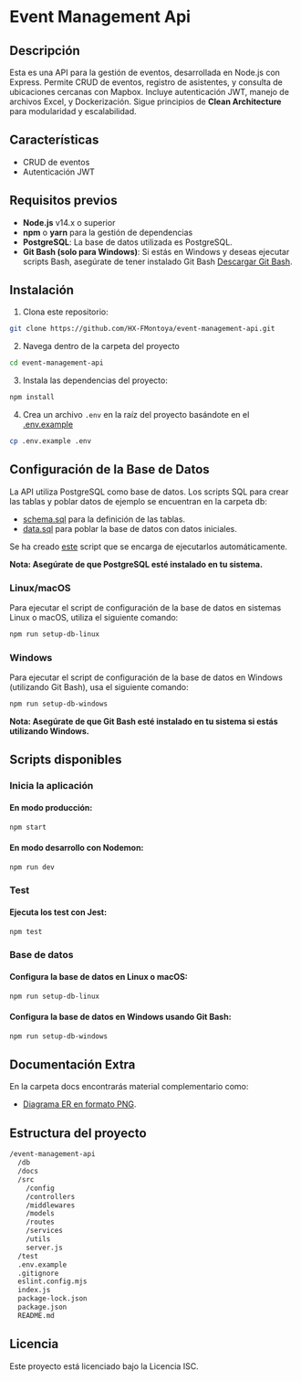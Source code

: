 # Event Management Api

## Descripción

Esta es una API para la gestión de eventos, desarrollada en Node.js con Express. Permite CRUD de eventos, registro de asistentes, y consulta de ubicaciones cercanas con Mapbox. Incluye autenticación JWT, manejo de archivos Excel, y Dockerización. Sigue principios de **Clean Architecture** para modularidad y escalabilidad.

## Características
- CRUD de eventos
- Autenticación JWT

## Requisitos previos

- **Node.js** v14.x o superior
- **npm** o **yarn** para la gestión de dependencias
- **PostgreSQL**: La base de datos utilizada es PostgreSQL.
- **Git Bash (solo para Windows)**: Si estás en Windows y deseas ejecutar scripts Bash, asegúrate de tener instalado Git Bash [Descargar Git Bash](https://git-scm.com/).

## Instalación

1. Clona este repositorio:

```bash
git clone https://github.com/HX-FMontoya/event-management-api.git
```
2. Navega dentro de la carpeta del proyecto
```bash
cd event-management-api
```

3. Instala las dependencias del proyecto:

```bash
npm install
```

4. Crea un archivo `.env` en la raíz del proyecto basándote en el [.env.example](/event-management-api/.env.example)

```bash
cp .env.example .env
```

## Configuración de la Base de Datos

La API utiliza PostgreSQL como base de datos. Los scripts SQL para crear las tablas y poblar datos de ejemplo se encuentran en la carpeta db:

- [schema.sql](/event-management-api/db/schema.sql) para la definición de las tablas.
- [data.sql](/event-management-api/db/data.sql) para poblar la base de datos con datos iniciales.

Se ha creado [este](/event-management-api/setup-db.sh) script que se encarga de ejecutarlos automáticamente.

**Nota: Asegúrate de que PostgreSQL esté instalado en tu sistema.**

### Linux/macOS
Para ejecutar el script de configuración de la base de datos en sistemas Linux o macOS, utiliza el siguiente comando:

```bash
npm run setup-db-linux
```

### Windows
Para ejecutar el script de configuración de la base de datos en Windows (utilizando Git Bash), usa el siguiente comando:

```bash
npm run setup-db-windows
```

**Nota: Asegúrate de que Git Bash esté instalado en tu sistema si estás utilizando Windows.**

## Scripts disponibles
### Inicia la aplicación
#### En modo producción:
```bash
npm start
```
#### En modo desarrollo con Nodemon:
```bash
npm run dev
```
### Test
#### Ejecuta los test con Jest:
```bash
npm test
```
### Base de datos
#### Configura la base de datos en Linux o macOS:
```bash
npm run setup-db-linux
```
#### Configura la base de datos en Windows usando Git Bash:
```bash
npm run setup-db-windows
```

## Documentación Extra

En la carpeta docs encontrarás material complementario como:
- [Diagrama ER en formato PNG](/event-management-api/docs/ER%20Diagram%20Event%20Managment.drawio.png).

## Estructura del proyecto

```bash
/event-management-api
  /db
  /docs             
  /src              
    /config         
    /controllers    
    /middlewares    
    /models         
    /routes         
    /services       
    /utils          
    server.js       
  /test          
  .env.example   
  .gitignore
  eslint.config.mjs
  index.js   
  package-lock.json
  package.json
  README.md         
```

## Licencia

Este proyecto está licenciado bajo la Licencia ISC.